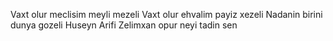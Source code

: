 Vaxt olur meclisim meyli mezeli
Vaxt olur ehvalim payiz xezeli
Nadanin birini dunya gozeli
Huseyn Arifi Zelimxan opur
neyi tadin sen 

